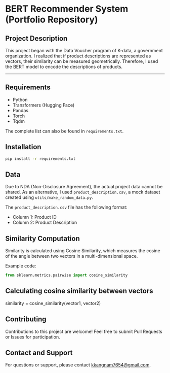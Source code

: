 # BERT Recommender System (Portfolio Repository)
## Project Description
This project began with the Data Voucher program of K-data, a government organization. I realized that if product descriptions are represented as vectors, their similarity can be measured geometrically. Therefore, I used the BERT model to encode the descriptions of products.

---
## Requirements
- Python
- Transformers (Hugging Face)
- Pandas
- Torch
- Tqdm

The complete list can also be found in `requirements.txt`.

## Installation
```bash
pip install -r requirements.txt
```

## Data
Due to NDA (Non-Disclosure Agreement), the actual project data cannot be shared. As an alternative, I used `product_description.csv`, a mock dataset created using `utils/make_random_data.py`.

The `product_description.csv` file has the following format:
- Column 1: Product ID
- Column 2: Product Description

## Similarity Computation
Similarity is calculated using Cosine Similarity, which measures the cosine of the angle between two vectors in a multi-dimensional space.

Example code:
```python
from sklearn.metrics.pairwise import cosine_similarity
```

## Calculating cosine similarity between vectors

similarity = cosine_similarity(vector1, vector2)

## Contributing
Contributions to this project are welcome! Feel free to submit Pull Requests or Issues for participation.

## Contact and Support
For questions or support, please contact kkangnam7654@gmail.com.
